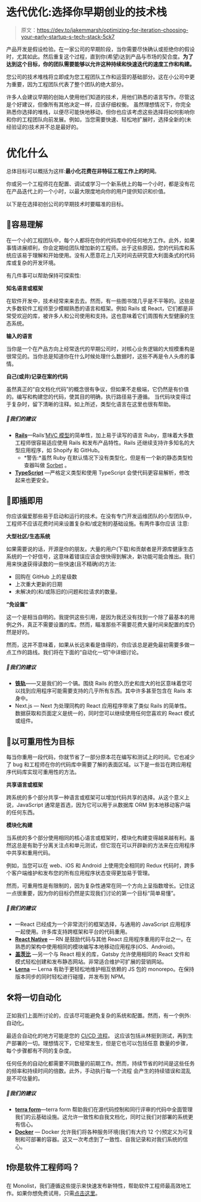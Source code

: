 # 迭代优化:选择你早期创业的技术栈

> 原文：<https://dev.to/jakemmarsh/optimizing-for-iteration-choosing-your-early-startup-s-tech-stack-5ck7>

产品开发是假设检验。在一家公司的早期阶段，当你需要尽快确认或拒绝你的假设时，尤其如此。然后重复这个过程，直到你(希望)达到产品与市场的契合度。**为了达到这个目标，你的团队需要能够以允许这种持续和快速迭代的速度工作和构建。**

您公司的技术堆栈将立即成为您工程团队工作和运营的基础部分。这在小公司中更为重要，因为工程团队代表了整个团队的绝大部分。

许多人会建议早期的创始人使用他们知道的技术，用他们熟悉的语言写作。尽管这是个好建议，但像所有其他决定一样，应该仔细权衡。
虽然理想情况下，你完全熟悉你选择的堆栈，以便尽可能快地移动，但你也应该考虑这些选择将如何影响你和你的工程团队向前发展。例如，当您需要快速、轻松地扩展时，选择全新的(未经验证的)技术并不总是最好的。

# 优化什么

总体目标可以概括为这样:**最小化花费在非特征工程工作上的时间**。

你或另一个工程师花在配置、调试或学习一个新系统上的每一个小时，都是没有花在产品迭代上的一个小时，以最大限度地向你的用户提供知识和价值。

以下是在选择初创公司的早期技术时要瞄准的目标。

## 🤯容易理解

在一个小的工程团队中，每个人都将在你的代码库中的任何地方工作。此外，如果事情进展顺利，你会定期给团队增加新的工程师。出于这些原因，您的代码库和系统应该易于理解和开始使用。没有人愿意花上几天时间去研究意大利面条式的代码库或复杂的开发环境。

有几件事可以帮助保持可探索性:

**知名语言或框架**

在软件开发中，技术经常来来去去。然而，有一些图书馆几乎是不平等的。这些是大多数软件工程师至少模糊熟悉的语言和框架。例如 Rails 或 React，它们都是非常受欢迎的库，被许多人和公司使用和支持。这也意味着它们周围有大型健康的生态系统。

**输入的语言**

当你是一个在产品方向上经常迭代的早期公司时，对核心业务逻辑的大规模重构是很常见的。当你总是知道你在什么时候处理什么数据时，这些不再是令人头疼的事情。

**自己(或井)记录在案的代码**

虽然真正的“自文档化代码”的概念很有争议，但如果不走极端，它仍然是有价值的。编写和构建您的代码，使其目的明确，执行路径易于遵循。
当代码块变得过于复杂时，留下清晰的注释。如上所述，类型化语言在这里也很有帮助。

##### 🙌我们的建议

*   **[Rails](https://rubyonrails.org/)**—Rails’[MVC 模型](https://en.wikipedia.org/wiki/Model%E2%80%93view%E2%80%93controller)的简单性，加上易于读写的语言 Ruby，意味着大多数工程师很容易适应使用 Rails 和发布产品特性。Rails 还继续支持许多知名的大型应用程序，如 Shopify 和 GitHub。
    *   *警告:*虽然 Ruby 在默认情况下没有类型化，但是有一个新的静态类型检查器叫做 [Sorbet](https://sorbet.org/) 。
*   **[TypeScript](https://www.typescriptlang.org/)** —严格定义类型和使用 TypeScript 会使代码更容易解析，修改起来也更安全。

## 🔌即插即用

你应该偏爱那些易于启动和运行的技术。在没有专门开发运维团队的小型团队中，
工程师不应该花费时间来设置复杂和/或定制的基础设施。有两件事你应该
注意:

**大型社区/生态系统**

如果需要说的话，开源是你的朋友。大量的用户(下载)和贡献者是开源库健康生态系统的一个好信号，这意味着错误应该会很快得到解决，新功能可能会推出。我们用来快速获得读数的一些快速(且不精确)的方法:

*   回购在 GitHub 上的星级数
*   上次重大更新的日期
*   未解决的(和/或陈旧的)问题和拉请求的数量。

**“免设置”**

这一个是相当自明的。我提供这些引用，是因为我还没有找到一个除了最基本的用例之外，真正不需要设置的库。然而，瞄准那些不需要花费大量时间来配置的库仍然是好的。

然而，这并不意味着，如果从长远来看是值得的，你应该总是避免最初需要多做一点工作的路线。我们将在下面的“自动化一切”中详细讨论。

##### 🙌我们的建议

*   **[铁轨](https://rubyonrails.org/)**——又是我们的一个镐。围绕 Rails 的悠久历史和庞大的社区意味着您可以找到应用程序可能需要支持的几乎所有东西。其中许多甚至包含在 Rails 本身中。
*   Next.js — Next 为处理同构的 React 应用程序带来了类似 Rails 的简单性。数据获取和页面定义是统一的，同时您可以继续使用任何您喜欢的 React 模式或组件。

## 🔄以可重用性为目标

每当你重用一段代码，你就节省了一部分原本花在编写和测试上的时间。它也减少了 bug 和工程师在你的代码库中需要了解的表面区域。以下是一些旨在跨应用程序代码库实现可重用性的方法。

**共享语言或框架**

跨系统的多个部分共享一种语言或框架可以增加代码共享的选择。从这个意义上说，JavaScript 通常是首选，因为它可以用于从数据库 ORM 到本地移动客户端的任何东西。

**模块化构建**

当系统的多个部分使用相同的核心语言或框架时，模块化构建变得越来越有利。虽然这总是有助于分离关注点和单元测试，但它现在可以开辟新的方法来在应用程序中共享和重用代码。

例如，当您可以在 web、iOS 和 Android 上使用完全相同的 Redux 代码时，跨多个客户端维护和发布您的所有应用程序状态变得更加易于管理。

然而，可重用性是有限制的，因为复杂性通常在同一个方向上呈指数增长。记住这一点很重要，因为你的目标仍然是实现我们讨论的第一个目标“简单易懂”。

##### 🙌我们的建议

*   —React 已经成为一个非常流行的框架选择，与通用的 JavaScript 应用程序一起使用。许多库支持跨框架和平台的代码重用。
*   **[React Native](https://facebook.github.io/react-native/)** — RN 是鼓励代码与其他 React 应用程序重用的平台之一。在熟悉的架构中使用相同的模块编写本地移动应用程序(iOS、Android)。
*   **[盖茨比](https://reactjs.org)** —另一个与 React 相关的库，Gatsby 允许使用相同的 React 文件和模式轻松创建和发布静态网站。非常适合维护可扩展的营销网站。
*   **[Lerna](https://github.com/lerna/lerna)** — Lerna 有助于更轻松地维护相互依赖的 JS 包的 monorepo。在保持版本同步的同时轻松进行碰撞，并发布到 NPM。

## 🛠将一切自动化

正如我们上面所讨论的，应该尽可能避免复杂的系统和配置。然而，有一个例外:自动化。

最适合自动化的地方可能是您的 [CI/CD 流程](https://www.atlassian.com/continuous-delivery/principles/continuous-integration-vs-delivery-vs-deployment)。
这应该包括从林挺到测试，再到生产部署的一切。理想情况下，它经常发生，但是它也可以包括任意
数量的步骤，每个步骤都有不同的复杂度。

任何任务的自动化都需要不同数量的前期工作。然而，持续节省的时间是这些任务的频率和持续时间的倍数。此外，手动执行每一个流程
会产生的持续错误和混乱是不可估量的。

##### 🙌我们的建议

*   **[terra form](https://www.terraform.io/)**—terra form 帮助我们在源代码控制和同行评审的代码中全面管理我们的云基础设施。这允许一致性和自我文档化，同时让我们对部署的系统更有信心。
*   **[Docker](https://www.docker.com/)** — Docker 允许我们将各种服务环境(我们有大约 12 个)预定义为可复制和可部署的容器。这又一次考虑到了一致性、自我记录和对我们系统的信心。

## ❗️你是软件工程师吗？

在 Monolist，我们遵循这些提示来快速发布新特性，帮助软件工程师最高效地工作。如果你想免费试用，只需[点击这里](https://app.monolist.co/login)。